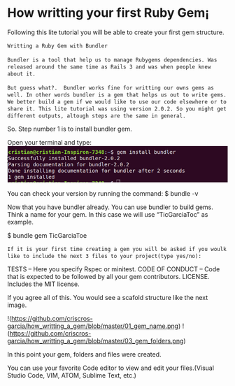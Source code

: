How writting your first Ruby Gem¡
======
Following this lite tutorial you will be able to create your first gem structure.

	Writting a Ruby Gem with Bundler

	Bundler is a tool that help us to manage Rubygems dependencies. Was released around the same time as Rails 3 and was when people knew about it.

	But guess what?.  Bundler works fine for writting our owns gems as well. In other words bundler is a gem that helps us out to write gems. We better build a gem if we would like to use our code elsewhere or to share it. This lite tutorial was using version 2.0.2. So you might get different outputs, altough steps are the same in general.

So. Step number 1 is to install bundler gem.

Open your terminal and type: 
![alt text](https://github.com/criscros-garcia/how_writting_a_gem/blob/master/01_gem_install.png)

You can check your version by running the command:
$ bundle -v

Now that you have bundler already. You can use bundler to build gems. Think a name for your gem. In this case we will use “TicGarciaToc” as example.

$ bundle gem TicGarciaToe

	If it is your first time creating a gem you will be asked if you woulk like to include the next 3 files to your project(type yes/no): 

TESTS – Here you specify Rspec or minitest.
CODE OF CONDUCT – Code that is expected to be followed by all your gem contributors.
LICENSE. Includes the MIT license.


If you agree all of this. You would see a scafold structure like the next image.

!(https://github.com/criscros-garcia/how_writting_a_gem/blob/master/01_gem_name.png)
!(https://github.com/criscros-garcia/how_writting_a_gem/blob/master/03_gem_folders.png)

In this point your gem, folders and files were created.

You can use your favorite Code editor to view and edit your files.(Visual Studio Code, VIM, ATOM, Sublime Text, etc.)

